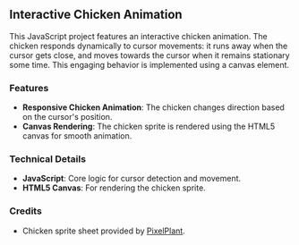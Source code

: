 ## Interactive Chicken Animation

This JavaScript project features an interactive chicken animation. The chicken responds dynamically to cursor movements: it runs away when the cursor gets close, and moves towards the cursor when it remains stationary some time. This engaging behavior is implemented using a canvas element.

### Features

- **Responsive Chicken Animation**: The chicken changes direction based on the cursor's position.
- **Canvas Rendering**: The chicken sprite is rendered using the HTML5 canvas for smooth animation.

### Technical Details

- **JavaScript**: Core logic for cursor detection and movement.
- **HTML5 Canvas**: For rendering the chicken sprite.

### Credits

- Chicken sprite sheet provided by [PixelPlant](https://pixelplant.itch.io/chicken-sprite-sheet).
